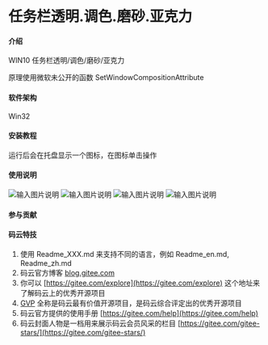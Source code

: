 # 任务栏透明.调色.磨砂.亚克力

#### 介绍
WIN10 任务栏透明/调色/磨砂/亚克力

原理使用微软未公开的函数
SetWindowCompositionAttribute

#### 软件架构
Win32


#### 安装教程

运行后会在托盘显示一个图标，在图标单击操作

#### 使用说明
![输入图片说明](https://images.gitee.com/uploads/images/2020/0527/144347_280a1c3b_5725198.gif "trays.gif")
![输入图片说明](https://images.gitee.com/uploads/images/2020/0612/211217_e0277d6f_5725198.png "TraySet.png")
![输入图片说明](https://images.gitee.com/uploads/images/2020/0612/211229_1438b290_5725198.png "TrayTips.png")
![输入图片说明](https://images.gitee.com/uploads/images/2020/0612/211242_c98fd4c9_5725198.gif "trays.gif")
#### 参与贡献
#### 码云特技

1.  使用 Readme\_XXX.md 来支持不同的语言，例如 Readme\_en.md, Readme\_zh.md
2.  码云官方博客 [blog.gitee.com](https://blog.gitee.com)
3.  你可以 [https://gitee.com/explore](https://gitee.com/explore) 这个地址来了解码云上的优秀开源项目
4.  [GVP](https://gitee.com/gvp) 全称是码云最有价值开源项目，是码云综合评定出的优秀开源项目
5.  码云官方提供的使用手册 [https://gitee.com/help](https://gitee.com/help)
6.  码云封面人物是一档用来展示码云会员风采的栏目 [https://gitee.com/gitee-stars/](https://gitee.com/gitee-stars/)

